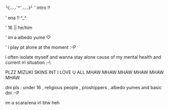 ╰⁠(⁠⸝⁠⸝⁠⸝⁠´⁠꒳⁠`⁠⸝⁠⸝⁠⸝⁠)⁠╯ ' intro !!


' ena !! ^⁠_⁠^


' 16 || he/him 


' im a albedo yume ♡


' i play pt alone at the moment :⁠-⁠P

i often isolate myself and wanna stay alone cause of my mental health and current irl situation :⁠-⁠\ 

PLZZ MIZUKI SKINS INT I LOVE U ALL MHAW MHAW MHAW MHAW MHAW MHAW 

dni pls : under 16 , religious people , proshippers , albedo yumes and basic dni :⁠-⁠P 

im a scara/ena irl btw heh 







